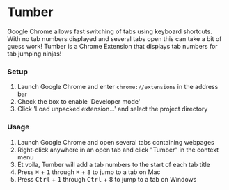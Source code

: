 # Tumber #

Google Chrome allows fast switching of tabs using keyboard shortcuts.  With no tab numbers displayed and several tabs open this can take a bit of guess work!  Tumber is a Chrome Extension that displays tab numbers for tab jumping ninjas!

### Setup ###

1. Launch Google Chrome and enter `chrome://extensions` in the address bar
2. Check the box to enable 'Developer mode'
3. Click 'Load unpacked extension...' and select the project directory

### Usage ###

1. Launch Google Chrome and open several tabs containing webpages
2. Right-click anywhere in an open tab and click "Tumber" in the context menu
3. Et voila, Tumber will add a tab numbers to the start of each tab title
4. Press <kbd>&#8984;</kbd> + <kbd>1</kbd> through <kbd>&#8984;</kbd> + <kbd>8</kbd> to jump to a tab on Mac
5. Press <kbd>Ctrl</kbd> + <kbd>1</kbd> through <kbd>Ctrl</kbd> + <kbd>8</kbd> to jump to a tab on Windows
